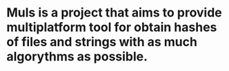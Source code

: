 # Muls is a project that aims to provide multiplatform tool for obtain hashes of files and strings with as much algorythms as possible.
